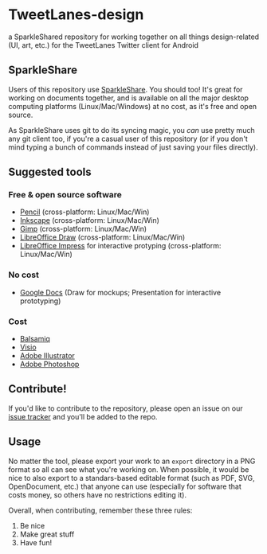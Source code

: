TweetLanes-design
=================

a SparkleShared repository for working together on all things design-related (UI, art, etc.) for the TweetLanes Twitter client for Android

## SparkleShare

Users of this repository use [SparkleShare](http://sparkleshare.org/).
You should too! It's great for working on documents together, and is
available on all the major desktop computing platforms
(Linux/Mac/Windows) at no cost, as it's free and open source.

As SparkleShare uses git to do its syncing magic, you _can_ use pretty
much any git client too, if you're a casual user of this repository (or
if you don't mind typing a bunch of commands instead of just saving your
files directly).


## Suggested tools

### Free & open source software

* [Pencil](http://pencil.evolus.vn/) (cross-platform: Linux/Mac/Win)
* [Inkscape](http://inkscape.org/) (cross-platform: Linux/Mac/Win)
* [Gimp](http://gimp.org/) (cross-platform: Linux/Mac/Win)
* [LibreOffice Draw](http://libreoffice.org/) (cross-platform: Linux/Mac/Win)
* [LibreOffice Impress](http://libreoffice.org/) for interactive
  protyping (cross-platform: Linux/Mac/Win)

### No cost

* [Google Docs](http://docs.google.com/) (Draw for mockups; Presentation for interactive prototyping)

### Cost

* [Balsamiq](http://balsamiq.com/products/mockups)
* [Visio](http://visio.microsoft.com/)
* [Adobe Illustrator](http://adobe.com/products/illustrator)
* [Adobe Photoshop](http://adobe.com/products/photoshop)

## Contribute!

If you'd like to contribute to the repository, please open an issue on our
[issue tracker](https://github.com/garrett/TweetLanes-design/issues) and you'll be added to the repo.


## Usage

No matter the tool, please export your work to an `export` directory in
a PNG format so all can see what you're working on. When possible, it
would be nice to also export to a standars-based editable format (such
as PDF, SVG, OpenDocument, etc.) that anyone can use (especially for
software that costs money, so others have no restrictions editing it).

Overall, when contributing, remember these three rules: 

1. Be nice
2. Make great stuff
3. Have fun!
